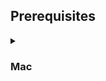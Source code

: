 
## Prerequisites

<details><summary><h3>Mac</h3></summary>
<br>
<p>

```bash
   curl -o- https://raw.githubusercontent.com/creationix/nvm/v0.33.0/install.sh | bash
```


</p>
</details>

